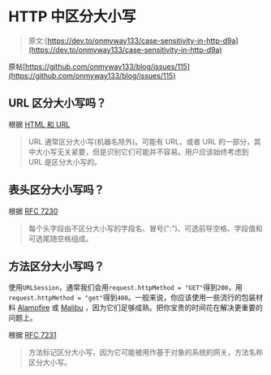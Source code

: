 # HTTP 中区分大小写

> 原文:[https://dev.to/onmyway133/case-sensitivity-in-http-d9a](https://dev.to/onmyway133/case-sensitivity-in-http-d9a)

原帖[https://github.com/onmyway133/blog/issues/115](https://github.com/onmyway133/blog/issues/115)

## URL 区分大小写吗？

根据 [HTML 和 URL](https://www.w3.org/TR/WD-html40-970708/htmlweb.html)

> URL 通常区分大小写(机器名除外)。可能有 URL，或者 URL 的一部分，其中大小写无关紧要，但是识别它们可能并不容易。用户应该始终考虑到 URL 是区分大小写的。

## [](#is-header-case-sensitive)表头区分大小写吗？

根据 [RFC 7230](https://tools.ietf.org/html/rfc7230#section-3.2)

> 每个头字段由不区分大小写的字段名、冒号(":")、可选前导空格、字段值和可选尾随空格组成。

## [](#is-method-case-sensitive)方法区分大小写吗？

使用`URLSession`，通常我们会用`request.httpMethod = "GET"`得到`200`，用`request.httpMethod = "get"`得到`400`。一般来说，你应该使用一些流行的包装材料 [Alamofire](https://github.com/Alamofire/Alamofire) 或 [Malibu](https://github.com/hyperoslo/Malibu) ，因为它们足够成熟。把你宝贵的时间花在解决更重要的问题上。

根据 [RFC 7231](https://tools.ietf.org/html/rfc7231#page-24)

> 方法标记区分大小写，因为它可能被用作基于对象的系统的网关，方法名称区分大小写。
